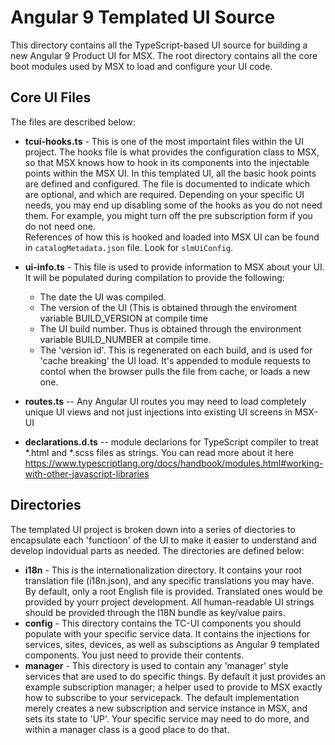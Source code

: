 # Angular 9 Templated UI Source
This directory contains all the TypeScript-based UI source for building a new Angular 9 Product UI for MSX.  The root directory contains all the core boot modules used by MSX to load and configure your UI code.  

## Core UI Files
The files are described below:

* **tcui-hooks.ts** - This is one of the most importaint files within the UI project.  The hooks file is what provides the configuration class to MSX, so that MSX knows how to hook in its components into the injectable points within the MSX UI.  In this templated UI, all the basic hook points are defined and configured.  The file is documented to indicate which are optional, and which are required.  Depending on your specific UI needs, you may end up disabling some of the hooks as you do not need them.  For example, you might turn off the pre subscription form if you do not need one.  
References of how this is hooked and loaded into MSX UI can be found in `catalogMetadata.json` file. Look for `slmUiConfig`.

* **ui-info.ts** - This file is used to provide information to MSX about your UI.  It will be populated during compilation to provide the following:
	* The date the UI was compiled.
	* The version of the UI (This is obtained through the enviroment variable BUILD_VERSION at compile time
	* The UI build number.  Thus is obtained through the environment variable BUILD_NUMBER at compile time.
	* The 'version id'.  This is regenerated on each build, and is used for 'cache breaking' the UI load.  It's appended to module requests to contol when the browser pulls the file from cache, or loads a new one.

* **routes.ts** -- Any Angular UI routes you may need to load completely unique UI views and not just injections into existing UI screens in MSX-UI

* **declarations.d.ts** -- module declarions for TypeScript compiler to treat
*.html and *.scss files as strings. You can read more about it here 
https://www.typescriptlang.org/docs/handbook/modules.html#working-with-other-javascript-libraries


## Directories
The templated UI project is broken down into a series of diectories to encapsulate each 'functioon' of the UI to make it easier to understand and develop indovidual parts as needed.  The directories are defined below:

* **i18n** - This is the internationalization directory.  It contains your root translation file (i18n.json), and any specific translations you may have.  By default, only a root English file is provided.  Translated ones would be provided by yourr project development.  All human-readable UI strings should be provided through the I18N bundle as key/value pairs.
* **config** - This directory contains the TC-UI components you should populate with your specific service data.  It contains the injections for services, sites, devices, as well as subsciptions as Angular 9 templated components.  You just need to provide their contents.  
* **manager** - This directory is used to contain any 'manager' style services that are used to do specific things.  By default it just provides an example subscription manager; a helper used to provide to MSX exactly how to subscribe to your servicepack.  The default implementation merely creates a new subscription and service instance in MSX, and sets its state to 'UP'.  Your specific service may need to do more, and within a manager class is a good place to do that.